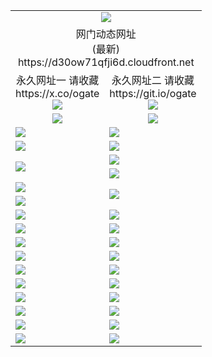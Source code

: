 ﻿<table>
  <tr></tr>
  <tr><td colspan=2 align=center><img src="https://d30ow71qfji6d.cloudfront.net/Up/oGate.jpg" /></td></tr>
  <tr><td colspan=2 align=center>网门动态网址<br/>(最新)
<br>https://d30ow71qfji6d.cloudfront.net
<br/>
    </td>
  </tr>
  <tr>
    <td align=center>永久网址一 请收藏<br/>https://x.co/ogate<br><a href="https://d30ow71qfji6d.cloudfront.net/Up/0WMGDL1.png"><img src="https://d30ow71qfji6d.cloudfront.net/Up/0WMGD1.png" /></a></td>
    <td align=center>永久网址二 请收藏<br/>https://git.io/ogate<br><a href="https://d30ow71qfji6d.cloudfront.net/Up/0WMGDL2.png"><img src="https://d30ow71qfji6d.cloudfront.net/Up/0WMGD2.png" /></a></td>
  </tr>
  <tr>
    <td align=center><a href="https://d30ow71qfji6d.cloudfront.net/?from=github"><img src="https://d30ow71qfji6d.cloudfront.net/Up/0WMPG.jpg" /></a></td>
    <td align=center><a href="https://d30ow71qfji6d.cloudfront.net/ogUP.aspx?name=0oGate.apk&from=github"><img src="https://d30ow71qfji6d.cloudfront.net/Up/0WMAZ.jpg" /></a></td>
  </tr>
  <tr>
    <td><a href="https://d30ow71qfji6d.cloudfront.net/oNote.aspx?id=oGate&from=github" target="_blank"><img src="https://d30ow71qfji6d.cloudfront.net/Up/0WCYY.jpg" /></a></td>
    <td><a href="https://d30ow71qfji6d.cloudfront.net/oNote.aspx?id=oNote&from=github" target="_blank"><img src="https://d30ow71qfji6d.cloudfront.net/Up/0WZTT.jpg" /></a></td>
  </tr>
  <tr>
    <td><a href="https://d30ow71qfji6d.cloudfront.net/ogDY.aspx?from=github" target="_blank"><img src="https://d30ow71qfji6d.cloudfront.net/Up/DY.jpg"/></a></td>
    <td><a href="https://d30ow71qfji6d.cloudfront.net/ogST.aspx?from=github" target="_blank"><img src="https://d30ow71qfji6d.cloudfront.net/Up/ST.jpg"/></a></td>
  </tr>
  <tr>
    <td rowspan=2><a href="https://d30ow71qfji6d.cloudfront.net/ogUP.aspx?name=WJ.mp4&from=github" target="_blank"><img src="https://d30ow71qfji6d.cloudfront.net/Up/WJ.jpg" /></a></td>
    <td><a href="https://d30ow71qfji6d.cloudfront.net/ogUP.aspx?name=DKC.mp4&count=17&from=github" target="_blank"><img src="https://d30ow71qfji6d.cloudfront.net/Up/DKC.jpg" /></a></td> 
  </tr>
  <tr>
    <td><a href="https://d30ow71qfji6d.cloudfront.net/ogUP.aspx?name=LRWS.mp4&count=6B:16,5A:10,5B:35,4A:14,4B:19,3A:10,3B:26,2A:16,2B:21,1A:23,1B:29&from=github" target="_blank"><img src="https://d30ow71qfji6d.cloudfront.net/Up/LRWS.jpg" /></a></td>
  </tr>
  <tr>
    <td><a href="https://d30ow71qfji6d.cloudfront.net/ogUP.aspx?name=JQR.mp4&count=2&from=github" target="_blank"><img src="https://d30ow71qfji6d.cloudfront.net/Up/JQR.jpg" /></a></td>   
    <td rowspan=2><a href="https://d30ow71qfji6d.cloudfront.net/ogUP.aspx?name=JP.mp4&count=9&from=github" target="_blank"><img src="https://d30ow71qfji6d.cloudfront.net/Up/JP.jpg" /></td>
  </tr>
  <tr>
    <td><a href="https://d30ow71qfji6d.cloudfront.net/ogUP.aspx?name=ZSJ.mp4&count=16&from=github" target="_blank"><img src="https://d30ow71qfji6d.cloudfront.net/Up/ZSJ.jpg" /></a></td>
  </tr>
  <tr>
    <td><a href="https://d30ow71qfji6d.cloudfront.net/ogUP.aspx?name=SSZJ.mp4&count=7&current=2&from=github" target="_blank"><img src="https://d30ow71qfji6d.cloudfront.net/Up/SSZJ.jpg" /></a></td>
    <td><a href="https://d30ow71qfji6d.cloudfront.net/ogUP.aspx?name=WH.mp4&from=github" target="_blank"><img src="https://d30ow71qfji6d.cloudfront.net/Up/WH.jpg" /></a></td>
  </tr>
  <tr>
    <td><a href="https://d30ow71qfji6d.cloudfront.net/ogUP.aspx?name=3XZM.mp4&from=github" target="_blank"><img src="https://d30ow71qfji6d.cloudfront.net/Up/3XZM0.jpg" /></a></td>
    <td><a href="https://d30ow71qfji6d.cloudfront.net/ogUP.aspx?name=TRHY.mp4&from=github" target="_blank"><img src="https://d30ow71qfji6d.cloudfront.net/Up/TRHY.jpg" /></a></td>
  </tr>
  <tr>
    <td><a href="https://d30ow71qfji6d.cloudfront.net/ogUP.aspx?name=4SQQ.mp4&count=06:15&current=06:15&from=github" target="_blank"><img src="https://d30ow71qfji6d.cloudfront.net/Up/4SQQ0.jpg" /></a></td>
    <td><a href="https://d30ow71qfji6d.cloudfront.net/ogUP.aspx?name=4SHQ.mp4&count=06:15&current=06:15&from=github" target="_blank"><img src="https://d30ow71qfji6d.cloudfront.net/Up/4SHQ0.jpg" /></a></td>
  </tr>
  <tr>
    <td><a href="https://d30ow71qfji6d.cloudfront.net/ogUP.aspx?name=4SZG.mp4&count=06:16&current=06:16&from=github" target="_blank"><img src="https://d30ow71qfji6d.cloudfront.net/Up/4SZG0.jpg" /></a></td>
    <td><a href="https://d30ow71qfji6d.cloudfront.net/ogUP.aspx?name=4SDJ.mp4&count=06:26&current=06:25&from=github" target="_blank"><img src="https://d30ow71qfji6d.cloudfront.net/Up/4SDJ0.jpg" /></a></td>
  </tr>
  <tr>
    <td><a href="https://d30ow71qfji6d.cloudfront.net/onUP.aspx?name=https://x.co/dtw99&from=github" target="_blank"><img src="https://d30ow71qfji6d.cloudfront.net/Up/0DTW.jpg"/></a></td>
    <td><a href="https://d30ow71qfji6d.cloudfront.net/onUP.aspx?name=https://d2ao90bsskjq20.cloudfront.net/acenter/&from=github" target="_blank"><img src="https://d30ow71qfji6d.cloudfront.net/Up/0TDW.jpg" /></a></td>
  </tr>
  <tr>
    <td><a href="https://d30ow71qfji6d.cloudfront.net/onUP.aspx?name=https://d3qz7yth5i2rae.cloudfront.net/gb/nsc413.htm&from=github" target="_blank"><img src="https://d30ow71qfji6d.cloudfront.net/Up/0DJY.jpg" /></a></td>
    <td><a href="https://d30ow71qfji6d.cloudfront.net/onUP.aspx?name=https://dgocdxv5343dc.cloudfront.net/xtr/gb/prog204.html&from=github" target="_blank"><img src="https://d30ow71qfji6d.cloudfront.net/Up/0XTR.jpg" /></a></td>
  </tr>
  <tr>
    <td><a href="https://d30ow71qfji6d.cloudfront.net/onUP.aspx?name=https://d7203y8eitivv.cloudfront.net&from=github" target="_blank"><img src="https://d30ow71qfji6d.cloudfront.net/Up/0MHW.jpg" /></a></td>
    <td><a href="https://d30ow71qfji6d.cloudfront.net/onUP.aspx?name=https://d38z1xzg5vtneh.cloudfront.net&from=github" target="_blank"><img src="https://d30ow71qfji6d.cloudfront.net/Up/0ZJW.jpg" /></a></td>
  </tr>
  <tr>
    <td><a href="https://d30ow71qfji6d.cloudfront.net/ogUP.aspx?name=FG.zip&from=github" target="_blank"><img src="https://d30ow71qfji6d.cloudfront.net/Up/FG.jpg" /></a></td>
    <td><a href="https://d30ow71qfji6d.cloudfront.net/ogUP.aspx?name=FGA.apk&from=github" target="_blank"><img src="https://d30ow71qfji6d.cloudfront.net/Up/FGA.jpg" /></a></td>
  </tr>
  <tr>
    <td><a href="https://d30ow71qfji6d.cloudfront.net/ogUP.aspx?name=U.zip&from=github" target="_blank"><img src="https://d30ow71qfji6d.cloudfront.net/Up/U.jpg" /></a></td>
    <td><a href="https://d30ow71qfji6d.cloudfront.net/ogUP.aspx?name=UA.apk&from=github" target="_blank"><img src="https://d30ow71qfji6d.cloudfront.net/Up/UA.jpg" /></a></td>
  </tr>
  <tr>
    <td><a href="https://d30ow71qfji6d.cloudfront.net/ogUP.aspx?name=0iPPOTV.zip&from=github" target="_blank"><img src="https://d30ow71qfji6d.cloudfront.net/Up/0iPPOTV.jpg" /></a></td>
    <td><a href="https://d30ow71qfji6d.cloudfront.net/ogUP.aspx?name=0iNTD.apk&from=github" target="_blank"><img src="https://d30ow71qfji6d.cloudfront.net/Up/0iNTD.jpg" /></a></td>
  </tr>
</table>
